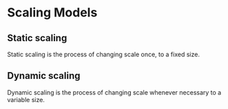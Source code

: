 # Scaling Models

## Static scaling

Static scaling is the process of changing scale once, to a fixed size.

## Dynamic scaling

Dynamic scaling is the process of changing scale whenever necessary to a variable size. 
